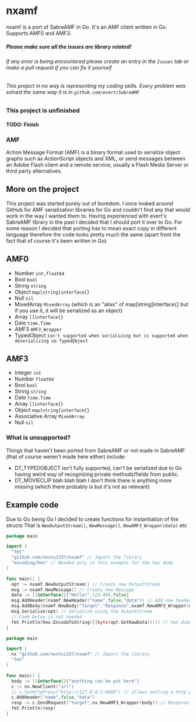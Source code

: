 # nxamf
nxamf is a port of SabreAMF in Go. It's an AMF client written in Go. Supports AMF0 and AMF3. <br>
##### Please make sure all the issues are library related! <br>
###### If any error is being encountered please create an entry in the `Issues` tab or make a pull request if you can fix it yourself
###### This project in no way is representing my coding skills. Every problem was solved the same way it is in `github.com/evert/SabreAMF` 

### This project is unfinished
#### TODO: Finish


### AMF
Action Message Format (AMF) is a binary format used to serialize object graphs such as ActionScript objects and XML, or send messages between an Adobe Flash client and a remote service, usually a Flash Media Server or third party alternatives.

## More on the project
This project was started purely out of boredom. I once looked around GitHub for AMF serialization libraries for Go and couldn't find any that would work in the way I wanted them to. Having experienced with evert's SabreAMF library in the past I decided that I should port it over to Go. For some reason I decided that porting has to mean exact copy in different language therefore the code looks pretty much the same (apart from the fact that of course it's been written in Go)

## AMF0
- Number `int,float64`
- Bool `bool`
- String `string`
- Object `map[string]interface{}`
- Null `nil`
- MixedArray `MixedArray` (which is an "alias" of map[string]interface{} but if you use it, it will be serialized as an object)
- Array `[]interface{}`
- Date `time.Time`
- AMF3 `AMF3_Wrapper`
- TypedObject `isn't supported when serializing but is supported when deserializing so TypedObject`
## AMF3
- Integer `int`
- Number `float64`
- Bool `bool`
- String `string`
- Date `time.Time`
- Array `[]interface{}`
- Object `map[string]interface{}`
- Associative Array `MixedArray`
- Null `nil`

### What is unsupported?
Things that haven't been ported from SabreAMF or not made in SabreAMF (that of course weren't made here either) include:
- DT_TYPEDOBJECT isn't fully supported, can't be serialized due to Go having weird way of recognizing private methods/fields from public.
- DT_MOVIECLIP
blah blah blah I don't think there is anything more missing (which there probably is but it's not as relevant)

## Example code
Due to Go being Go I decided to create functions for instantiation of the structs
That is `NewOutputStream()`, `NewMessage()`, `NewAMF3_Wrapper(data)` etc
```go
package main

import (
  "fmt"
  "github.com/nextu1337/nxamf" // Import the library
  "encoding/hex" // Needed only in this example for the hex dump
)

func main() {
  opt := nxamf.NewOutputStream() // Create new OutputStream
  msg := nxamf.NewMessage() // Create new Message
  data := []interface{}{"Hello!",123.456,false}
  msg.AddHeader(nxamf.NewHeader("name",false,"data")) // Add new header, false is the "required" field
  msg.AddBody(nxamf.NewBody("Target","Response",nxamf.NewAMF3_Wrapper(data))) // Add new body
  msg.Serialize(opt) // Serialize using the OutputStream
  // Code below is not needed
  fmt.Println(hex.EncodeToString([]byte(opt.GetRawData()))) // hex dump
}
```

```go
package main

import (
  nx "github.com/nextu1337/nxamf" // Import the library
  "fmt"
)

func main() {
  body := []interface{}{"anything can be put here"}
  c := nx.NewClient("url")
  // c.SetHttpProxy("http://127.0.0.1:8888") // allows setting a http proxy
  c.AddHeader("name",false,"data")
  resp := c.SendRequest("target",nx.NewAMF3_Wrapper(body)) // Response can be anything that is listed in the supported tab
  fmt.Println(resp)
}
```
